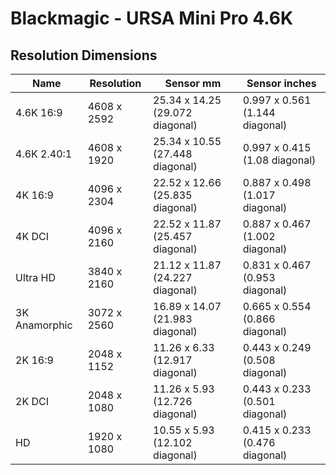 # Blackmagic - URSA Mini Pro 4.6K

## Resolution Dimensions

| Name          | Resolution   | Sensor mm                       | Sensor inches                  |
|---------------|--------------|---------------------------------|--------------------------------|
| 4.6K 16:9     | 4608 x 2592  | 25.34 x 14.25 (29.072 diagonal) | 0.997 x 0.561 (1.144 diagonal) |
| 4.6K 2.40:1   | 4608 x 1920  | 25.34 x 10.55 (27.448 diagonal) | 0.997 x 0.415 (1.08 diagonal)  |
| 4K 16:9       | 4096 x 2304  | 22.52 x 12.66 (25.835 diagonal) | 0.887 x 0.498 (1.017 diagonal) |
| 4K DCI        | 4096 x 2160  | 22.52 x 11.87 (25.457 diagonal) | 0.887 x 0.467 (1.002 diagonal) |
| Ultra HD      | 3840 x 2160  | 21.12 x 11.87 (24.227 diagonal) | 0.831 x 0.467 (0.953 diagonal) |
| 3K Anamorphic | 3072 x 2560  | 16.89 x 14.07 (21.983 diagonal) | 0.665 x 0.554 (0.866 diagonal) |
| 2K 16:9       | 2048 x 1152  | 11.26 x 6.33 (12.917 diagonal)  | 0.443 x 0.249 (0.508 diagonal) |
| 2K DCI        | 2048 x 1080  | 11.26 x 5.93 (12.726 diagonal)  | 0.443 x 0.233 (0.501 diagonal) |
| HD            | 1920 x 1080  | 10.55 x 5.93 (12.102 diagonal)  | 0.415 x 0.233 (0.476 diagonal) |
